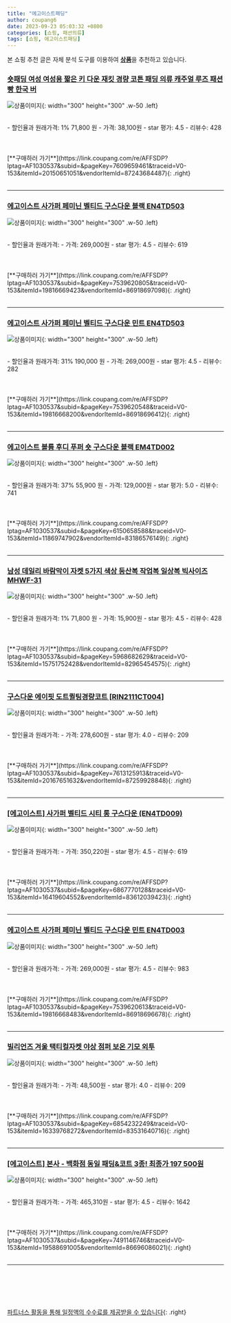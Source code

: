 ```yaml
---
title: "에고이스트패딩"
author: coupang6
date: 2023-09-23 05:03:32 +0800
categories: [쇼핑, 패션의류]
tags: [쇼핑, 에고이스트패딩]
---
```


본 쇼핑 추천 글은 자체 분석 도구를 이용하여 [**상품**](https://link.coupang.com/a/bao1ui)을 추천하고 있습니다.

### [숏패딩 여성 여성용 짧은 키 다운 재킷 경량 코튼 패딩 의류 캐주얼 루즈 패션 빵 한국 버](https://link.coupang.com/re/AFFSDP?lptag=AF1030537&subid=&pageKey=7609659461&traceid=V0-153&itemId=20150651051&vendorItemId=87243684487)

![상품이미지](https://thumbnail6.coupangcdn.com/thumbnails/remote/230x230ex/image/vendor_inventory/3fc8/6edd495f49f049ba413f66434f3ad967e20b4d3ae74e69c8ab05c91a21d8.jpg){: width="300" height="300" .w-50 .left}


<br>
- 할인율과 원래가격: 1%  71,800   원
- 가격: 38,100원
- star 평가: 4.5
- 리뷰수: 428
<br>
<br>
<br>
<br>
[**구매하러 가기**](https://link.coupang.com/re/AFFSDP?lptag=AF1030537&subid=&pageKey=7609659461&traceid=V0-153&itemId=20150651051&vendorItemId=87243684487){: .right}
<br>
<br>

---

### [에고이스트 사가퍼 페미닌 벨티드 구스다운 블랙 EN4TD503](https://link.coupang.com/re/AFFSDP?lptag=AF1030537&subid=&pageKey=7539620805&traceid=V0-153&itemId=19816669423&vendorItemId=86918697098)

![상품이미지](https://thumbnail9.coupangcdn.com/thumbnails/remote/230x230ex/image/vendor_inventory/76d8/4338af758163d477a77c20e2dce88654be029a2b08983f02d92522e9ba20.jpg){: width="300" height="300" .w-50 .left}


<br>
- 할인율과 원래가격: 
- 가격: 269,000원
- star 평가: 4.5
- 리뷰수: 619
<br>
<br>
<br>
<br>
[**구매하러 가기**](https://link.coupang.com/re/AFFSDP?lptag=AF1030537&subid=&pageKey=7539620805&traceid=V0-153&itemId=19816669423&vendorItemId=86918697098){: .right}
<br>
<br>

---

### [에고이스트 사가퍼 페미닌 벨티드 구스다운 민트 EN4TD503](https://link.coupang.com/re/AFFSDP?lptag=AF1030537&subid=&pageKey=7539620548&traceid=V0-153&itemId=19816668200&vendorItemId=86918696412)

![상품이미지](https://thumbnail6.coupangcdn.com/thumbnails/remote/230x230ex/image/vendor_inventory/01e7/3837572e554d7920c379a124c9fcae903709bcd841b0c9f4ab307536df7e.jpg){: width="300" height="300" .w-50 .left}


<br>
- 할인율과 원래가격: 31%  190,000   원
- 가격: 269,000원
- star 평가: 4.5
- 리뷰수: 282
<br>
<br>
<br>
<br>
[**구매하러 가기**](https://link.coupang.com/re/AFFSDP?lptag=AF1030537&subid=&pageKey=7539620548&traceid=V0-153&itemId=19816668200&vendorItemId=86918696412){: .right}
<br>
<br>

---

### [에고이스트 볼륨 후디 푸퍼 숏 구스다운 블랙 EM4TD002](https://link.coupang.com/re/AFFSDP?lptag=AF1030537&subid=&pageKey=6150658588&traceid=V0-153&itemId=11869747902&vendorItemId=83186576149)

![상품이미지](https://thumbnail8.coupangcdn.com/thumbnails/remote/230x230ex/image/vendor_inventory/2fee/403f6ed6c3997e50ecb81d842bfe75fb5e28bd121db7572d634185ffb00d.jpg){: width="300" height="300" .w-50 .left}


<br>
- 할인율과 원래가격: 37%  55,900   원
- 가격: 129,000원
- star 평가: 5.0
- 리뷰수: 741
<br>
<br>
<br>
<br>
[**구매하러 가기**](https://link.coupang.com/re/AFFSDP?lptag=AF1030537&subid=&pageKey=6150658588&traceid=V0-153&itemId=11869747902&vendorItemId=83186576149){: .right}
<br>
<br>

---

### [남성 데일리 바람막이 자켓 5가지 색상 등산복 작업복 일상복 빅사이즈 MHWF-31](https://link.coupang.com/re/AFFSDP?lptag=AF1030537&subid=&pageKey=5968682629&traceid=V0-153&itemId=15751752428&vendorItemId=82965454575)

![상품이미지](https://thumbnail6.coupangcdn.com/thumbnails/remote/230x230ex/image/vendor_inventory/48f0/edfdebcc0f8e2df66cbabdd10817269f0aa0b2cf382132745b0d889c62cb.jpg){: width="300" height="300" .w-50 .left}


<br>
- 할인율과 원래가격: 1%  71,800   원
- 가격: 15,900원
- star 평가: 4.5
- 리뷰수: 428
<br>
<br>
<br>
<br>
[**구매하러 가기**](https://link.coupang.com/re/AFFSDP?lptag=AF1030537&subid=&pageKey=5968682629&traceid=V0-153&itemId=15751752428&vendorItemId=82965454575){: .right}
<br>
<br>

---

### [구스다운 에이핏 도트퀼팅경량코트 [RIN2111CT004]](https://link.coupang.com/re/AFFSDP?lptag=AF1030537&subid=&pageKey=7613125913&traceid=V0-153&itemId=20167651632&vendorItemId=87259928848)

![상품이미지](https://thumbnail7.coupangcdn.com/thumbnails/remote/230x230ex/image/vendor_inventory/80e4/94b126e13f58bbaf9fd3bc611df54f397bb804cbd0e8a1273bea44e7beca.jpeg){: width="300" height="300" .w-50 .left}


<br>
- 할인율과 원래가격: 
- 가격: 278,600원
- star 평가: 4.0
- 리뷰수: 209
<br>
<br>
<br>
<br>
[**구매하러 가기**](https://link.coupang.com/re/AFFSDP?lptag=AF1030537&subid=&pageKey=7613125913&traceid=V0-153&itemId=20167651632&vendorItemId=87259928848){: .right}
<br>
<br>

---

### [[에고이스트] 사가퍼 벨티드 시티 롱 구스다운 (EN4TD009)](https://link.coupang.com/re/AFFSDP?lptag=AF1030537&subid=&pageKey=6867770128&traceid=V0-153&itemId=16419604552&vendorItemId=83612039423)

![상품이미지](https://thumbnail10.coupangcdn.com/thumbnails/remote/230x230ex/image/vendor_inventory/fd76/990c1d5274a981dd195c062ef826eea528aed2d2f39088d5ba63e58a4db2.jpg){: width="300" height="300" .w-50 .left}


<br>
- 할인율과 원래가격: 
- 가격: 350,220원
- star 평가: 4.5
- 리뷰수: 619
<br>
<br>
<br>
<br>
[**구매하러 가기**](https://link.coupang.com/re/AFFSDP?lptag=AF1030537&subid=&pageKey=6867770128&traceid=V0-153&itemId=16419604552&vendorItemId=83612039423){: .right}
<br>
<br>

---

### [에고이스트 사가퍼 페미닌 벨티드 구스다운 민트 EN4TD003](https://link.coupang.com/re/AFFSDP?lptag=AF1030537&subid=&pageKey=7539620613&traceid=V0-153&itemId=19816668483&vendorItemId=86918696678)

![상품이미지](https://thumbnail6.coupangcdn.com/thumbnails/remote/230x230ex/image/vendor_inventory/570b/0b9bf979898470deed011d2a2748f6d0a10dcdb49c808dd1a6a9c3dc7304.jpg){: width="300" height="300" .w-50 .left}


<br>
- 할인율과 원래가격: 
- 가격: 269,000원
- star 평가: 4.5
- 리뷰수: 983
<br>
<br>
<br>
<br>
[**구매하러 가기**](https://link.coupang.com/re/AFFSDP?lptag=AF1030537&subid=&pageKey=7539620613&traceid=V0-153&itemId=19816668483&vendorItemId=86918696678){: .right}
<br>
<br>

---

### [빌리언즈 겨울 택티컬자켓 야상 점퍼 보온 기모 외투](https://link.coupang.com/re/AFFSDP?lptag=AF1030537&subid=&pageKey=6854232249&traceid=V0-153&itemId=16339768272&vendorItemId=83531640716)

![상품이미지](https://thumbnail8.coupangcdn.com/thumbnails/remote/230x230ex/image/vendor_inventory/4064/5295c0a9e85418e23e3b6dd8acfa0551289b73442939685cd5a87d24a366.jpg){: width="300" height="300" .w-50 .left}


<br>
- 할인율과 원래가격: 
- 가격: 48,500원
- star 평가: 4.0
- 리뷰수: 209
<br>
<br>
<br>
<br>
[**구매하러 가기**](https://link.coupang.com/re/AFFSDP?lptag=AF1030537&subid=&pageKey=6854232249&traceid=V0-153&itemId=16339768272&vendorItemId=83531640716){: .right}
<br>
<br>

---

### [[에고이스트] 본사 - 백화점 동일 패딩&코트 3종! 최종가 197 500원](https://link.coupang.com/re/AFFSDP?lptag=AF1030537&subid=&pageKey=7491146746&traceid=V0-153&itemId=19588691005&vendorItemId=86696086021)

![상품이미지](https://thumbnail8.coupangcdn.com/thumbnails/remote/230x230ex/image/vendor_inventory/3982/0be387aa0b078097dee0c63711c1c678c104c27091ff56b5c093ac4ba00c.jpg){: width="300" height="300" .w-50 .left}


<br>
- 할인율과 원래가격: 
- 가격: 465,310원
- star 평가: 4.5
- 리뷰수: 1642
<br>
<br>
<br>
<br>
[**구매하러 가기**](https://link.coupang.com/re/AFFSDP?lptag=AF1030537&subid=&pageKey=7491146746&traceid=V0-153&itemId=19588691005&vendorItemId=86696086021){: .right}
<br>
<br>

---
<br><br><br><br><br> [파트너스 활동을 통해 일정액의 수수료를 제공받을 수 있습니다](https://link.coupang.com/a/bao1ui){: .right}
